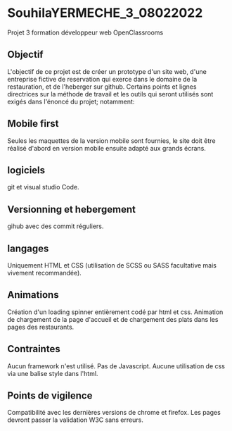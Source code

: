 # SouhilaYERMECHE_3_08022022
Projet 3 formation développeur web OpenClassrooms
## Objectif 
L'objectif de ce projet est de créer un prototype d'un site web, d'une entreprise fictive de reservation qui exerce dans le domaine de la restauration, et de l'heberger sur 
github. 
Certains points et lignes directrices sur la méthode de travail et les outils qui seront utilisés sont exigés dans l'énoncé du projet; notamment: 
## Mobile first 
Seules les maquettes de la version mobile sont fournies, le site doit être réalisé d'abord en version mobile ensuite adapté aux grands écrans. 
## logiciels 
git et visual studio Code. 
## Versionning et hebergement 
gihub avec des commit réguliers. 
## langages 
Uniquement HTML et CSS (utilisation de SCSS ou SASS facultative mais vivement recommandée). 
## Animations 
Création d'un loading spinner entièrement codé par html et css. 
Animation de chargement de la page d'accueil et de chargement des plats dans les pages des restaurants. 
## Contraintes 
Aucun framework n'est utilisé. 
Pas de Javascript. 
Aucune utilisation de css via une balise style dans l'html. 
## Points de vigilence 
Compatibilité avec les dernières versions de chrome et firefox. 
Les pages devront passer la validation W3C sans erreurs. 
